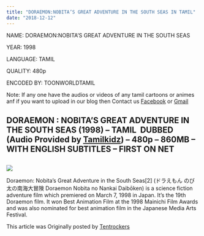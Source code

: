 ```yaml
---
title: "DORAEMON:NOBITA’S GREAT ADVENTURE IN THE SOUTH SEAS IN TAMIL"
date: "2018-12-12"
---
```


NAME: DORAEMON:NOBITA’S GREAT ADVENTURE IN THE SOUTH SEAS

YEAR: 1998

LANGUAGE: TAMIL 

QUALITY: 480p

ENCODED BY: TOONWORLDTAMIL

Note: If any one have the audios or videos of any tamil cartoons or animes anf if you want to upload in our blog then Contact us [Facebook](https://www.facebook.com/toonworldtamil/) or [Gmail](https://toonworldtamil.com/cdn-cgi/l/email-protection#c9bda6a6a7bea6bba5adbda8a4a0a589aea4a8a0a5e7aaa6a4) 

## DORAEMON : NOBITA’S GREAT ADVENTURE IN THE SOUTH SEAS (1998) – TAMIL  DUBBED (Audio Provided by [Tamilkidz](http://www.tamilkidz.tk/)) – 480p – 860MB – WITH ENGLISH SUBTITLES – FIRST ON NET

## 

[![](https://3.bp.blogspot.com/-ksmSByRGGtg/W_A2O0i-wCI/AAAAAAAAAaY/IyoqE1zI9O4CeIuJoaObYYCjHvWoLKHkwCLcBGAs/s320/1998.jpg)](https://3.bp.blogspot.com/-ksmSByRGGtg/W_A2O0i-wCI/AAAAAAAAAaY/IyoqE1zI9O4CeIuJoaObYYCjHvWoLKHkwCLcBGAs/s1600/1998.jpg)

Doraemon: Nobita’s Great Adventure in the South Seas\[2\] (ドラえもん のび太の南海大冒険 Doraemon Nobita no Nankai Daibōken) is a science fiction adventure film which premiered on March 7, 1998 in Japan. It’s the 19th Doraemon film. It won Best Animation Film at the 1998 Mainichi Film Awards and was also nominated for best animation film in the Japanese Media Arts Festival.

This article was Originally posted by [Tentrockers](https://tentrockers.blogspot.com/)
